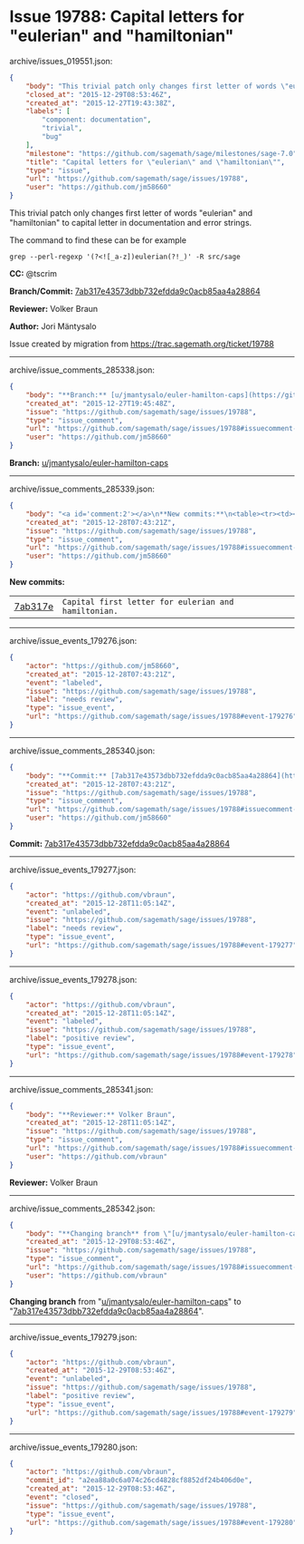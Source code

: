 # Issue 19788: Capital letters for "eulerian" and "hamiltonian"

archive/issues_019551.json:
```json
{
    "body": "This trivial patch only changes first letter of words \"eulerian\" and \"hamiltonian\" to capital letter in documentation and error strings.\n\nThe command to find these can be for example\n\n```\ngrep --perl-regexp '(?<![_a-z])eulerian(?!_)' -R src/sage\n```\n\n\n**CC:**  @tscrim\n\n**Branch/Commit:** [7ab317e43573dbb732efdda9c0acb85aa4a28864](https://github.com/sagemath/sagetrac-mirror/commit/7ab317e43573dbb732efdda9c0acb85aa4a28864)\n\n**Reviewer:** Volker Braun\n\n**Author:** Jori M\u00e4ntysalo\n\nIssue created by migration from https://trac.sagemath.org/ticket/19788\n\n",
    "closed_at": "2015-12-29T08:53:46Z",
    "created_at": "2015-12-27T19:43:38Z",
    "labels": [
        "component: documentation",
        "trivial",
        "bug"
    ],
    "milestone": "https://github.com/sagemath/sage/milestones/sage-7.0",
    "title": "Capital letters for \"eulerian\" and \"hamiltonian\"",
    "type": "issue",
    "url": "https://github.com/sagemath/sage/issues/19788",
    "user": "https://github.com/jm58660"
}
```
This trivial patch only changes first letter of words "eulerian" and "hamiltonian" to capital letter in documentation and error strings.

The command to find these can be for example

```
grep --perl-regexp '(?<![_a-z])eulerian(?!_)' -R src/sage
```


**CC:**  @tscrim

**Branch/Commit:** [7ab317e43573dbb732efdda9c0acb85aa4a28864](https://github.com/sagemath/sagetrac-mirror/commit/7ab317e43573dbb732efdda9c0acb85aa4a28864)

**Reviewer:** Volker Braun

**Author:** Jori Mäntysalo

Issue created by migration from https://trac.sagemath.org/ticket/19788





---

archive/issue_comments_285338.json:
```json
{
    "body": "**Branch:** [u/jmantysalo/euler-hamilton-caps](https://github.com/sagemath/sagetrac-mirror/tree/u/jmantysalo/euler-hamilton-caps)",
    "created_at": "2015-12-27T19:45:48Z",
    "issue": "https://github.com/sagemath/sage/issues/19788",
    "type": "issue_comment",
    "url": "https://github.com/sagemath/sage/issues/19788#issuecomment-285338",
    "user": "https://github.com/jm58660"
}
```

**Branch:** [u/jmantysalo/euler-hamilton-caps](https://github.com/sagemath/sagetrac-mirror/tree/u/jmantysalo/euler-hamilton-caps)



---

archive/issue_comments_285339.json:
```json
{
    "body": "<a id='comment:2'></a>\n**New commits:**\n<table><tr><td><a href=\"https://github.com/sagemath/sagetrac-mirror/commit/7ab317e43573dbb732efdda9c0acb85aa4a28864\">7ab317e</a></td><td><code>Capital first letter for eulerian and hamiltonian.</code></td></tr></table>\n",
    "created_at": "2015-12-28T07:43:21Z",
    "issue": "https://github.com/sagemath/sage/issues/19788",
    "type": "issue_comment",
    "url": "https://github.com/sagemath/sage/issues/19788#issuecomment-285339",
    "user": "https://github.com/jm58660"
}
```

<a id='comment:2'></a>
**New commits:**
<table><tr><td><a href="https://github.com/sagemath/sagetrac-mirror/commit/7ab317e43573dbb732efdda9c0acb85aa4a28864">7ab317e</a></td><td><code>Capital first letter for eulerian and hamiltonian.</code></td></tr></table>




---

archive/issue_events_179276.json:
```json
{
    "actor": "https://github.com/jm58660",
    "created_at": "2015-12-28T07:43:21Z",
    "event": "labeled",
    "issue": "https://github.com/sagemath/sage/issues/19788",
    "label": "needs review",
    "type": "issue_event",
    "url": "https://github.com/sagemath/sage/issues/19788#event-179276"
}
```



---

archive/issue_comments_285340.json:
```json
{
    "body": "**Commit:** [7ab317e43573dbb732efdda9c0acb85aa4a28864](https://github.com/sagemath/sagetrac-mirror/commit/7ab317e43573dbb732efdda9c0acb85aa4a28864)",
    "created_at": "2015-12-28T07:43:21Z",
    "issue": "https://github.com/sagemath/sage/issues/19788",
    "type": "issue_comment",
    "url": "https://github.com/sagemath/sage/issues/19788#issuecomment-285340",
    "user": "https://github.com/jm58660"
}
```

**Commit:** [7ab317e43573dbb732efdda9c0acb85aa4a28864](https://github.com/sagemath/sagetrac-mirror/commit/7ab317e43573dbb732efdda9c0acb85aa4a28864)



---

archive/issue_events_179277.json:
```json
{
    "actor": "https://github.com/vbraun",
    "created_at": "2015-12-28T11:05:14Z",
    "event": "unlabeled",
    "issue": "https://github.com/sagemath/sage/issues/19788",
    "label": "needs review",
    "type": "issue_event",
    "url": "https://github.com/sagemath/sage/issues/19788#event-179277"
}
```



---

archive/issue_events_179278.json:
```json
{
    "actor": "https://github.com/vbraun",
    "created_at": "2015-12-28T11:05:14Z",
    "event": "labeled",
    "issue": "https://github.com/sagemath/sage/issues/19788",
    "label": "positive review",
    "type": "issue_event",
    "url": "https://github.com/sagemath/sage/issues/19788#event-179278"
}
```



---

archive/issue_comments_285341.json:
```json
{
    "body": "**Reviewer:** Volker Braun",
    "created_at": "2015-12-28T11:05:14Z",
    "issue": "https://github.com/sagemath/sage/issues/19788",
    "type": "issue_comment",
    "url": "https://github.com/sagemath/sage/issues/19788#issuecomment-285341",
    "user": "https://github.com/vbraun"
}
```

**Reviewer:** Volker Braun



---

archive/issue_comments_285342.json:
```json
{
    "body": "**Changing branch** from \"[u/jmantysalo/euler-hamilton-caps](https://github.com/sagemath/sagetrac-mirror/tree/u/jmantysalo/euler-hamilton-caps)\" to \"[7ab317e43573dbb732efdda9c0acb85aa4a28864](https://github.com/sagemath/sagetrac-mirror/commit/7ab317e43573dbb732efdda9c0acb85aa4a28864)\".",
    "created_at": "2015-12-29T08:53:46Z",
    "issue": "https://github.com/sagemath/sage/issues/19788",
    "type": "issue_comment",
    "url": "https://github.com/sagemath/sage/issues/19788#issuecomment-285342",
    "user": "https://github.com/vbraun"
}
```

**Changing branch** from "[u/jmantysalo/euler-hamilton-caps](https://github.com/sagemath/sagetrac-mirror/tree/u/jmantysalo/euler-hamilton-caps)" to "[7ab317e43573dbb732efdda9c0acb85aa4a28864](https://github.com/sagemath/sagetrac-mirror/commit/7ab317e43573dbb732efdda9c0acb85aa4a28864)".



---

archive/issue_events_179279.json:
```json
{
    "actor": "https://github.com/vbraun",
    "created_at": "2015-12-29T08:53:46Z",
    "event": "unlabeled",
    "issue": "https://github.com/sagemath/sage/issues/19788",
    "label": "positive review",
    "type": "issue_event",
    "url": "https://github.com/sagemath/sage/issues/19788#event-179279"
}
```



---

archive/issue_events_179280.json:
```json
{
    "actor": "https://github.com/vbraun",
    "commit_id": "a2ea88a0c6a074c26cd4828cf8852df24b406d0e",
    "created_at": "2015-12-29T08:53:46Z",
    "event": "closed",
    "issue": "https://github.com/sagemath/sage/issues/19788",
    "type": "issue_event",
    "url": "https://github.com/sagemath/sage/issues/19788#event-179280"
}
```
